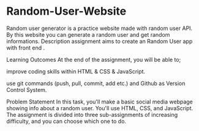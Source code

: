 # Random-User-Website
Random user generator is a practice website made with random user API. By this website you can generate a random user and get random informations.
Description
assignment aims to create an Random User app with front end .

Learning Outcomes
At the end of the assignment, you will be able to;

improve coding skills within HTML & CSS & JavaScript.

use git commands (push, pull, commit, add etc.) and Github as Version Control System.

Problem Statement
In this task, you'll make a basic social media webpage showing info about a random user. You'll
use HTML, CSS, and JavaScript. The assignment is divided into three sub-assignments of
increasing difficulty, and you can choose which one to do.
